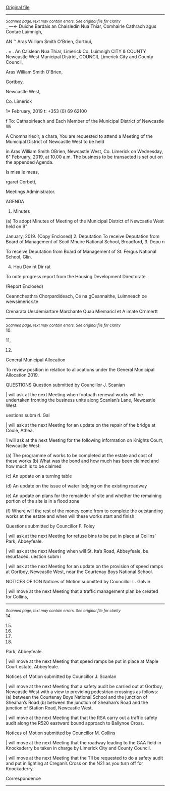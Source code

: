 [Original file](https://www.limerick.ie/sites/default/files/media/documents/2019-02/00%202019-02-06%20Agenda.pdf)

---
*<small>Scanned page, text may contain errors. See original file for clarity</small>*  
_ —<- Duiche Bardais an Chaisledin Nua Thiar,
Comhairle Cathrach agus Contae Luimnigh,

AN ™ Aras William Smith O'Brien,
Gortbui,

. = . An Caislean Nua Thiar,
Limerick Co. Luimnigh
CITY & COUNTY Newcastle West Municipal District,
COUNCIL Limerick City and County Council,

Aras William Smith O'Brien,

Gortboy,

Newcastle West,

Co. Limerick

1* February, 2019
t: +353 (0) 69 62100

f
To: Cathaoirleach and Each Member of the Municipal District of Newcastle Wi

A Chomhairleoir, a chara,
You are requested to attend a Meeting of the Municipal District of Newcastle West to be held

in Aras William Smith OBrien, Newcastle West, Co. Limerick on Wednesday, 6" February,
2019, at 10.00 a.m. The business to be transacted is set out on the appended Agenda.

Is misa le meas,

rgaret Corbett,

Meetings Administrator.

AGENDA
1. Minutes

(a) To adopt Minutes of Meeting of the Municipal District of Newcastle West held on 9"

January, 2019.
{Copy Enclosed)
2. Deputation
To receive Deputation from Board of Management of Scoil Mhuire National School,
Broadford,
3. Depu n

To receive Deputation from Board of Management of St. Fergus National School, Glin.

4. Hou Dev nt Dir rat

To note progress report from the Housing Development Directorate.

(Report Enclosed)

Ceanncheathra Chorpardideach, Cé na gCeannaithe, Luimneach oe wewsimerick.te

Crenarata Uesdemiartare Marchante Quau Miemaricl et A imate Crnmertt


---
*<small>Scanned page, text may contain errors. See original file for clarity</small>*  
10.

11,

12.

General Municipal Allocation

To review position in relation to allocations under the General Municipal Allocation
2019.

QUESTIONS
Question submitted by Councillor J. Scanian

| will ask at the next Meeting when footpath renewal works will be undertaken
fronting the business units along Scanlan’s Lane, Newcastle West.

uestions subm rl. Gal

| will ask at the next Meeting for an update on the repair of the bridge at Coole, Athea.

1 will ask at the next Meeting for the following information on Knights Court,
Newcastle West:

(a) The programme of works to be completed at the estate and cost of these works
(b) What was the bond and how much has been claimed and how much is to be
claimed

(c) An update on a turning table

(d) An update on the issue of water lodging on the existing roadway

(e) An update on plans for the remainder of site and whether the remaining portion
of the site is in a flood zone

(f) Where will the rest of the money come from to complete the outstanding works at
the estate and when will these works start and finish

Questions submitted by Councillor F. Foley

| will ask at the next Meeting for refuse bins to be put in place at Collins’ Park,
Abbeyfeale.

| will ask at the next Meeting when will St. Ita’s Road, Abbeyfeale, be resurfaced.
uestion subm i

| will ask at the next Meeting for an update on the provision of speed ramps at
Gortboy, Newcastle West, near the Courtenay Boys National School.

NOTICES OF 1ON
Notices of Motion submitted by Councillor L. Galvin

| will move at the next Meeting that a traffic management plan be created for Collins,


---
*<small>Scanned page, text may contain errors. See original file for clarity</small>*  
14.

15.

16.

17.

18.

Park, Abbeyfeale.

| will move at the next Meeting that speed ramps be put in place at Maple Court
estate, Abbeyfeale.

Notices of Motion submitted by Councillor J. Scanlan

| will move at the next Meeting that a safety audit be carried out at Gortboy,
Newcastle West with a view to providing pedestrian crossings as follows: (a) between
the Courtenay Boys National School and the junction of Sheahan’s Road (b) between
the junction of Sheahan’s Road and the junction of Station Road, Newcastle West.

| will move at the next Meeting that that the RSA carry out a traffic safety audit along
the R520 eastward bound approach to Ballynoe Cross.

Notices of Motion submitted by Councillor M. Collins

| will move at the next Meeting that the roadway leading to the GAA field in
Knockaderry be taken in charge by Limerick City and County Council.

| will move at the next Meeting that the TIl be requested to do a safety audit and put
in lighting at Cregan’s Cross on the N21 as you turn off for Knockaderry.

Correspondence


---
